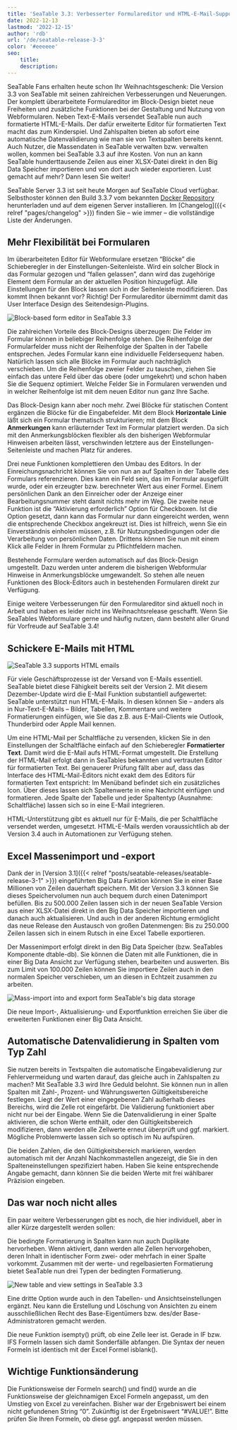 ```yaml
---
title: 'SeaTable 3.3: Verbesserter Formulareditor und HTML-E-Mail-Support'
date: 2022-12-13
lastmod: '2022-12-15'
author: 'rdb'
url: '/de/seatable-release-3-3'
color: '#eeeeee'
seo:
    title:
    description:
---
```


SeaTable Fans erhalten heute schon Ihr Weihnachtsgeschenk: Die Version 3.3 von SeaTable mit seinen zahlreichen Verbesserungen und Neuerungen. Der komplett überarbeitete Formulareditor im Block-Design bietet neue Freiheiten und zusätzliche Funktionen bei der Gestaltung und Nutzung von Webformularen. Neben Text-E-Mails versendet SeaTable nun auch formatierte HTML-E-Mails. Der dafür erweiterte Editor für formatierten Text macht das zum Kinderspiel. Und Zahlspalten bieten ab sofort eine automatische Datenvalidierung wie man sie von Textspalten bereits kennt. Auch Nutzer, die Massendaten in SeaTable verwalten bzw. verwalten wollen, kommen bei SeaTable 3.3 auf ihre Kosten. Von nun an kann SeaTable hunderttausende Zeilen aus einer XLSX-Datei direkt in den Big Data Speicher importieren und von dort auch wieder exportieren. Lust gemacht auf mehr? Dann lesen Sie weiter!

SeaTable Server 3.3 ist seit heute Morgen auf SeaTable Cloud verfügbar. Selbsthoster können den Build 3.3.7 vom bekannten [Docker Repository](https://hub.docker.com/r/seatable/seatable-enterprise) herunterladen und auf dem eigenen Server installieren. Im [Changelog]({{< relref "pages/changelog" >}}) finden Sie – wie immer – die vollständige Liste der Änderungen.

## Mehr Flexibilität bei Formularen

Im überarbeiteten Editor für Webformulare ersetzen “Blöcke” die Schieberegler in der Einstellungen-Seitenleiste. Wird ein solcher Block in das Formular gezogen und “fallen gelassen”, dann wird das zugehörige Element dem Formular an der aktuellen Position hinzugefügt. Alle Einstellungen für den Block lassen sich in der Seitenleiste modifizieren. Das kommt Ihnen bekannt vor? Richtig! Der Formulareditor übernimmt damit das User Interface Design des Seitendesign-Plugins.

![Block-based form editor in SeaTable 3.3](Form_Editor_Blockdesign.png)

Die zahlreichen Vorteile des Block-Designs überzeugen: Die Felder im Formular können in beliebiger Reihenfolge stehen. Die Reihenfolge der Formularfelder muss nicht der Reihenfolge der Spalten in der Tabelle entsprechen. Jedes Formular kann eine individuelle Feldersequenz haben. Natürlich lassen sich alle Blöcke im Formular auch nachträglich verschieben. Um die Reihenfolge zweier Felder zu tauschen, ziehen Sie einfach das untere Feld über das obere (oder umgekehrt) und schon haben Sie die Sequenz optimiert. Welche Felder Sie in Formularen verwenden und in welcher Reihenfolge ist mit dem neuen Editor nun ganz Ihre Sache.

Das Block-Design kann aber noch mehr. Zwei Blöcke für statischen Content ergänzen die Blöcke für die Eingabefelder. Mit dem Block **Horizontale Linie** läßt sich ein Formular thematisch strukturieren; mit dem Block **Anmerkungen** kann erläuternder Text im Formular platziert werden. Da sich mit den Anmerkungsblöcken flexibler als den bisherigen Webformular Hinweisen arbeiten lässt, verschwinden letztere aus der Einstellungen-Seitenleiste und machen Platz für anderes.

Drei neue Funktionen komplettieren den Umbau des Editors. In der Einreichungsnachricht können Sie von nun an auf Spalten in der Tabelle des Formulars referenzieren. Dies kann ein Feld sein, das im Formular ausgefüllt wurde, oder ein erzeugter bzw. berechneter Wert aus einer Formel. Einem persönlichen Dank an den Einreicher oder der Anzeige einer Bearbeitungsnummer steht damit nichts mehr im Weg. Die zweite neue Funktion ist die “Aktivierung erforderlich” Option für Checkboxen. Ist die Option gesetzt, dann kann das Formular nur dann eingereicht werden, wenn die entsprechende Checkbox angekreuzt ist. Dies ist hilfreich, wenn Sie ein Einverständnis einholen müssen, z.B. für Nutzungsbedingungen oder die Verarbeitung von persönlichen Daten. Drittens können Sie nun mit einem Klick alle Felder in Ihrem Formular zu Pflichtfeldern machen.

Bestehende Formulare werden automatisch auf das Block-Design umgestellt. Dazu werden unter anderem die bisherigen Webformular Hinweise in Anmerkungsblöcke umgewandelt. So stehen alle neuen Funktionen des Block-Editors auch in bestehenden Formularen direkt zur Verfügung.

Einige weitere Verbesserungen für den Formulareditor sind aktuell noch in Arbeit und haben es leider nicht ins Weihnachtsrelease geschafft. Wenn Sie SeaTables Webformulare gerne und häufig nutzen, dann besteht aller Grund für Vorfreude auf SeaTable 3.4!

## Schickere E-Mails mit HTML

![SeaTable 3.3 supports HTML emails](HTML_Email_Support.png)

Für viele Geschäftsprozesse ist der Versand von E-Mails essentiell. SeaTable bietet diese Fähigkeit bereits seit der Version 2. Mit diesem Dezember-Update wird die E-Mail Funktion substantiell aufgewertet: SeaTable unterstützt nun HTML-E-Mails. In diesen können Sie – anders als in Nur-Text-E-Mails – Bilder, Tabellen, Kommentare und weitere Formatierungen einfügen, wie Sie das z.B. aus E-Mail-Clients wie Outlook, Thunderbird oder Apple Mail kennen.

Um eine HTML-Mail per Schaltfläche zu versenden, klicken Sie in den Einstellungen der Schaltfläche einfach auf den Schieberegler **Formatierter Text**. Damit wird die E-Mail aufs HTML-Format umgestellt. Die Erstellung der HTML-Mail erfolgt dann in SeaTables bekannten und vertrauten Editor für formatierten Text. Bei genauerer Prüfung fällt aber auf, dass das Interface des HTML-Mail-Editors nicht exakt dem des Editors für formatierten Text entspricht: Im Menüband befindet sich ein zusätzliches Icon. Über dieses lassen sich Spaltenwerte in eine Nachricht einfügen und formatieren. Jede Spalte der Tabelle und jeder Spaltentyp (Ausnahme: Schaltfläche) lassen sich so in eine E-Mail integrieren.

HTML-Unterstützung gibt es aktuell nur für E-Mails, die per Schaltfläche versendet werden, umgesetzt. HTML-E-Mails werden voraussichtlich ab der Version 3.4 auch in Automationen zur Verfügung stehen.

## Excel Massenimport und -export

Dank der in [Version 3.1]({{< relref "posts/seatable-releases/seatable-release-3-1" >}}) eingeführten Big Data Funktion können Sie in einer Base Millionen von Zeilen dauerhaft speichern. Mit der Version 3.3 können Sie dieses Speichervolumen nun auch bequem durch einen Datenimport befüllen. Bis zu 500.000 Zeilen lassen sich in der neuen SeaTable Version aus einer XLSX-Datei direkt in den Big Data Speicher importieren und danach auch aktualisieren. Und auch in der anderen Richtung ermöglicht das neue Release den Austausch von großen Datenmengen: Bis zu 250.000 Zeilen lassen sich in einem Rutsch in eine Excel Tabelle exportieren.

Der Massenimport erfolgt direkt in den Big Data Speicher (bzw. SeaTables Komponente dtable-db). Sie können die Daten mit alle Funktionen, die in einer Big Data Ansicht zur Verfügung stehen, bearbeiten und auswerten. Bis zum Limit von 100.000 Zeilen können Sie importiere Zeilen auch in den normalen Speicher verschieben, um an diesen in Echtzeit zusammen zu arbeiten.

![Mass-import into and export form SeaTable's big data storage](Massimport_BigDataStorage.png)

Die neue Import-, Aktualisierung- und Exportfunktion erreichen Sie über die erweiterten Funktionen einer Big Data Ansicht.

## Automatische Datenvalidierung in Spalten vom Typ Zahl

Sie nutzen bereits in Textspalten die automatische Eingabevalidierung zur Fehlervermeidung und warten darauf, das gleiche auch in Zahlspalten zu machen? Mit SeaTable 3.3 wird Ihre Geduld belohnt. Sie können nun in allen Spalten mit Zahl-, Prozent- und Währungswerten Gültigkeitsbereiche festlegen. Liegt der Wert einer eingegebenen Zahl außerhalb dieses Bereichs, wird die Zelle rot eingefärbt. Die Validierung funktioniert aber nicht nur bei der Eingabe. Wenn Sie die Datenvalidierung in einer Spalte aktivieren, die schon Werte enthält, oder den Gültigkeitsbereich modifizieren, dann werden alle Zellwerte erneut überprüft und ggf. markiert. Mögliche Problemwerte lassen sich so optisch im Nu aufspüren.

Die beiden Zahlen, die den Gültigkeitsbereich markieren, werden automatisch mit der Anzahl Nachkommastellen angezeigt, die Sie in den Spalteneinstellungen spezifiziert haben. Haben Sie keine entsprechende Angabe gemacht, dann können Sie die beiden Werte mit frei wählbarer Präzision eingeben.

## Das war noch nicht alles

Ein paar weitere Verbesserungen gibt es noch, die hier individuell, aber in aller Kürze dargestellt werden sollen:

Die bedingte Formatierung in Spalten kann nun auch Duplikate hervorheben. Wenn aktiviert, dann werden alle Zellen hervorgehoben, deren Inhalt in identischer Form zwei- oder mehrfach in einer Spalte vorkommt. Zusammen mit der werte- und regelbasierten Formatierung bietet SeaTable nun drei Typen der bedingten Formatierung.

![New table and view settings in SeaTable 3.3](Table_View_Settings.png)

Eine dritte Option wurde auch in den Tabellen- und Ansichtseinstellungen ergänzt. Neu kann die Erstellung und Löschung von Ansichten zu einem ausschließlichen Recht des Base-Eigentümers bzw. des/der Base-Administratoren gemacht werden.

Die neue Funktion isempty() prüft, ob eine Zelle leer ist. Gerade in IF bzw. IFS Formeln lassen sich damit Sonderfälle abfangen. Die Syntax der neuen Formeln ist identisch mit der Excel Formel isblank().

## Wichtige Funktionsänderung

Die Funktionsweise der Formeln search() und find() wurde an die Funktionsweise der gleichnamigen Excel Formeln angepasst, um den Umstieg von Excel zu vereinfachen. Bisher war der Ergebniswert bei einem nicht gefundenen String “0”. Zukünftig ist der Ergebniswert “#VALUE!”. Bitte prüfen Sie Ihren Formeln, ob diese ggf. angepasst werden müssen.
